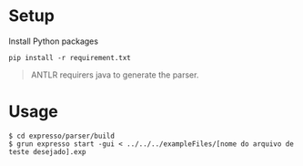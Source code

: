 # Setup 

Install Python packages
```shell
pip install -r requirement.txt
```

> ANTLR requirers java to generate the parser.

# Usage
```shell
$ cd expresso/parser/build
$ grun expresso start -gui < ../../../exampleFiles/[nome do arquivo de teste desejado].exp
```